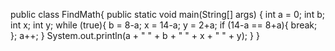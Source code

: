 public class FindMath{
    public static void main(String[] args) {
        int a = 0;
        int b;
        int x;
        int y;
        while (true){
            b = 8-a;
            x = 14-a;
            y = 2+a;
            if (14-a == 8+a){
                break;
            };
            a++;
        }
        System.out.println(a + " " + b + " " + x + " " + y);
    }
}